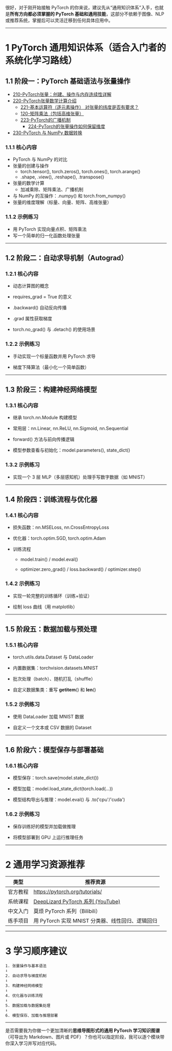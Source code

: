 很好，对于刚开始接触 PyTorch 的你来说，建议先从“通用知识体系”入手，也就是**所有方向都必须掌握的 PyTorch 基础和通用技能**，这部分不依赖于图像、NLP 或推荐系统，掌握后可以灵活迁移到任何具体应用中。

---

# 1 **PyTorch 通用知识体系（适合入门者的系统化学习路线）**

## 1.1 **阶段一：PyTorch 基础语法与张量操作**
+ [210-PyTorch张量：创建、操作与内存连续性详解](210-PyTorch张量：创建、操作与内存连续性详解.md)
+ [220-PyTorch张量数学计算介绍](220-PyTorch张量数学计算介绍.md)
	+ [221-基本运算符（逐元素操作） 对张量的纬度是否有要求？](221-基本运算符（逐元素操作）%20对张量的纬度是否有要求？.md)
	+ [120-矩阵乘法（包括高维张量）](../../../../700-人工智能/数学知识/线性代数/120-矩阵乘法（包括高维张量）.md)
	+ [223-PyTorch的广播机制](223-PyTorch的广播机制.md)
		+ [224-PyTorch的张量操作如何保留维度](224-PyTorch的张量操作如何保留维度.md)
+ [230-PyTorch 与 NumPy 数据转换](230-PyTorch%20与%20NumPy%20数据转换.md)

### 1.1.1 **核心内容**

- PyTorch 与 NumPy 的对比
- 张量的创建与操作
    - torch.tensor(), torch.zeros(), torch.ones(), torch.arange()
    - .shape, .view(), .reshape(), .transpose()
- 张量的数学计算
    - 加减乘除、矩阵乘法、广播机制
- 与 NumPy 的互操作：.numpy() 和 torch.from_numpy()
- 张量的维度理解（标量、向量、矩阵、高维张量）

### 1.1.2 **示例练习**

- 用 PyTorch 实现向量点积、矩阵乘法
- 写一个简单的归一化函数处理张量

---

## 1.2 **阶段二：自动求导机制（Autograd）**


### 1.2.1 **核心内容**

- 动态计算图的概念
    
- requires_grad = True 的意义
    
- .backward() 自动反向传播
    
- .grad 属性获取梯度
    
- torch.no_grad() 与 .detach() 的使用场景
    

  

### 1.2.2 **示例练习**

- 手动实现一个标量函数并用 PyTorch 求导
    
- 梯度下降算法（最小化一个简单函数）
    

---

## 1.3 **阶段三：构建神经网络模型**

  

### 1.3.1 **核心内容**

- 继承 torch.nn.Module 构建模型
    
- 常用层：nn.Linear, nn.ReLU, nn.Sigmoid, nn.Sequential
    
- forward() 方法与前向传播逻辑
    
- 模型参数查看与初始化：model.parameters(), state_dict()
    

  

### 1.3.2 **示例练习**

- 实现一个 3 层 MLP（多层感知机）处理手写数字数据（如 MNIST）
    

---

## 1.4 **阶段四：训练流程与优化器**

  

### 1.4.1 **核心内容**

- 损失函数：nn.MSELoss, nn.CrossEntropyLoss
    
- 优化器：torch.optim.SGD, torch.optim.Adam
    
- 训练流程
    
    - model.train() / model.eval()
        
    - optimizer.zero_grad() / loss.backward() / optimizer.step()
        
    

  

### 1.4.2 **示例练习**

- 实现一轮完整的训练循环（训练+验证）
    
- 绘制 loss 曲线（用 matplotlib）
    

---

## 1.5 **阶段五：数据加载与预处理**

  

### 1.5.1 **核心内容**

- torch.utils.data.Dataset 与 DataLoader
    
- 内置数据集：torchvision.datasets.MNIST
    
- 批次处理（batch）、随机打乱（shuffle）
    
- 自定义数据集类：重写 __getitem__() 和 __len__()
    

  

### 1.5.2 **示例练习**

- 使用 DataLoader 加载 MNIST 数据
    
- 自定义一个文本或 CSV 数据的 Dataset
    

---

## 1.6 **阶段六：模型保存与部署基础**

  

### 1.6.1 **核心内容**

- 模型保存：torch.save(model.state_dict())
    
- 模型加载：model.load_state_dict(torch.load(...))
    
- 模型结构导出与推理：model.eval() 与 .to('cpu'/'cuda')
    

  

### 1.6.2 **示例练习**

- 保存训练好的模型并加载做推理
    
- 将模型部署到 GPU 上运行推理任务
    

---

# 2 **通用学习资源推荐**

|**类型**|**推荐资源**|
|---|---|
|官方教程|https://pytorch.org/tutorials/|
|系统课程|[DeepLizard PyTorch 系列 (YouTube)](https://www.youtube.com/playlist?list=PLZyvi_9gamL-EE3zQJbU5N5oN5z3eK8Bz)|
|中文入门|莫烦 PyTorch 系列（Bilibili）|
|练手项目|用 PyTorch 实现 MNIST 分类器、线性回归、逻辑回归|

---

# 3 **学习顺序建议**

```
1. 张量操作与基本语法
↓
2. 自动求导与梯度机制
↓
3. 构建神经网络模型
↓
4. 优化器与训练流程
↓
5. 数据加载与数据集处理
↓
6. 模型保存、加载与推理部署
```

---

是否需要我为你做一个更加清晰的**思维导图形式的通用 PyTorch 学习知识图谱**（可导出为 Markdown、图片或 PDF）？你也可以指定阶段，我可以逐个模块带你深入学习并写对应代码。
